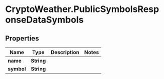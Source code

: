 # CryptoWeather.PublicSymbolsResponseDataSymbols

## Properties
Name | Type | Description | Notes
------------ | ------------- | ------------- | -------------
**name** | **String** |  | 
**symbol** | **String** |  | 


